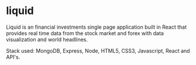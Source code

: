 # liquid
Liquid is an financial investments single page application built in React that provides real time data from the stock market and forex with data visualization and world headlines.

Stack used: MongoDB, Express, Node, HTML5, CSS3, Javascript, React and API's.
  
